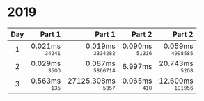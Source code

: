 # 2019

Day | Part 1 | Part 1 | Part 2 | Part 2
:---:|---:|---:|---:|---:
1 | 0.021ms <br/><sub><sup>34241</sup></sub> | 0.019ms <br/><sub><sup>3334282</sup></sub> | 0.090ms <br/><sub><sup>51316</sup></sub> | 0.059ms <br/><sub><sup>4998585</sup></sub> 
2 | 0.029ms <br/><sub><sup>3500</sup></sub> | 0.087ms <br/><sub><sup>5866714</sup></sub> | 6.997ms <br/><sub><sup><NOT FOUND></sup></sub> | 20.743ms <br/><sub><sup>5208</sup></sub> 
3 | 0.563ms <br/><sub><sup>135</sup></sub> | 27125.308ms <br/><sub><sup>5357</sup></sub> | 0.065ms <br/><sub><sup>410</sup></sub> | 12.600ms <br/><sub><sup>101956</sup></sub> 

